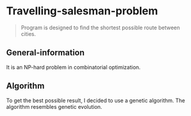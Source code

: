 # Travelling-salesman-problem
> Program is designed to find the shortest possible route between cities.

## General-information
It is an NP-hard problem in combinatorial optimization. 

## Algorithm
To get the best possible result, I decided to use a genetic algorithm. 
The algorithm resembles genetic evolution.

